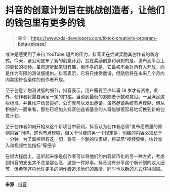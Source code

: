 # 抖音的创意计划旨在挑战创造者，让他们的钱包里有更多的钱

> 原文：<https://www.xda-developers.com/tiktok-creativity-program-beta-release/>

或许是感受到了来自 YouTube 短片的压力，抖音正在尝试奖励其创作者的新方式。今天，该公司宣布了新的创意计划，旨在奖励创意和讽刺的是，发布到平台上的更长的视频。虽然这听起来很有趣，但不幸的是，它最初不会对所有人开放，而是作为有限的测试版提供。抖音表示，它将只接受邀请，但随后将在未来几个月内向美国符合条件的创作者开放。

至于创意计划测试版的细节，抖音表示，用户需要至少年满 18 岁才有资格。此外，创作者将需要满足一定的门槛，当谈到最低的追随者计数和意见。一旦满足这些标准，并且帐户信誉良好，公司就可以发出邀请。虽然邀请系统有点模糊，但从积极的一面来看，那些已经加入抖音创造者基金的人将能够很容易地切换到新的创意计划。

至于创作者如何开始从这个新项目中获利，抖音认为创作者必须“发布高质量的原创内容”同样，这也有点模糊，但关于付费的另一个规定是，创建的内容必须长于一分钟。为了监控所有这一切，将有一个新的仪表板，将显示“视频资格，估计收入和视频性能指标”等细节

在很大程度上，这听起来像是创作者可以将他们的内容货币化的另一种方式，考虑到抖音的支出并不总是那么高，这是一件好事。抖音没有分享这个新计划的收入细节，但希望这将允许更多的创作者追求他们的激情，同时也以新的方式获得回报。

* * *

**来源** : [抖音](https://newsroom.tiktok.com/en-us/unlocking-even-more-opportunities-for-creators-with-the-creativity-program-beta)